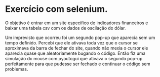 # Exercício com selenium.

O objetivo é entrar em um site específico de indicadores financeiros e baixar uma tabela csv com os dados de oscilação do dólar.

Um imprevisto que ocorreu foi um segundo pop-up que aparecia sem um tempo definido. Percebi que ele ativava toda vez que o cursor se aproximava da barra de fechar do site, quando não mexia o cursor ele aparecia quase que aleatoriamente bugando o código. Então fiz uma simulação do mouse com pyautogui que ativava o segundo pop-up perfeitamente para que pudesse ser fechado e continuar o código sem problemas.